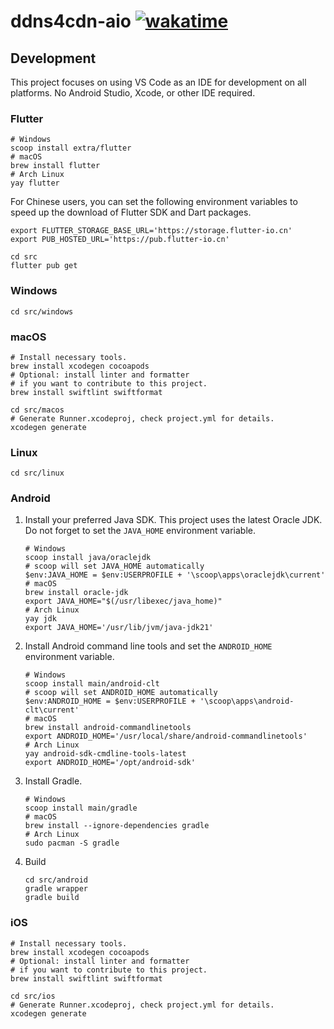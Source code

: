 # ddns4cdn-aio [![wakatime](https://wakatime.com/badge/github/jat001/ddns4cdn-aio.svg)](https://wakatime.com/@Jat/projects/wizbxbpacr)

## Development

This project focuses on using VS Code as an IDE for development on all platforms. No Android Studio, Xcode, or other IDE required.

### Flutter

```shell
# Windows
scoop install extra/flutter
# macOS
brew install flutter
# Arch Linux
yay flutter
```

For Chinese users, you can set the following environment variables to speed up the download of Flutter SDK and Dart packages.

```shell
export FLUTTER_STORAGE_BASE_URL='https://storage.flutter-io.cn'
export PUB_HOSTED_URL='https://pub.flutter-io.cn'
```

```shell
cd src
flutter pub get
```

### Windows

```shell
cd src/windows
```

### macOS

```shell
# Install necessary tools.
brew install xcodegen cocoapods
# Optional: install linter and formatter
# if you want to contribute to this project.
brew install swiftlint swiftformat
```

```shell
cd src/macos
# Generate Runner.xcodeproj, check project.yml for details.
xcodegen generate
```

### Linux

```shell
cd src/linux
```

### Android

1. Install your preferred Java SDK. This project uses the latest Oracle JDK. Do not forget to set the `JAVA_HOME` environment variable.

   ```shell
   # Windows
   scoop install java/oraclejdk
   # scoop will set JAVA_HOME automatically
   $env:JAVA_HOME = $env:USERPROFILE + '\scoop\apps\oraclejdk\current'
   # macOS
   brew install oracle-jdk
   export JAVA_HOME="$(/usr/libexec/java_home)"
   # Arch Linux
   yay jdk
   export JAVA_HOME='/usr/lib/jvm/java-jdk21'
   ```

2. Install Android command line tools and set the `ANDROID_HOME` environment variable.

   ```shell
   # Windows
   scoop install main/android-clt
   # scoop will set ANDROID_HOME automatically
   $env:ANDROID_HOME = $env:USERPROFILE + '\scoop\apps\android-clt\current'
   # macOS
   brew install android-commandlinetools
   export ANDROID_HOME='/usr/local/share/android-commandlinetools'
   # Arch Linux
   yay android-sdk-cmdline-tools-latest
   export ANDROID_HOME='/opt/android-sdk'
   ```

3. Install Gradle.

   ```shell
   # Windows
   scoop install main/gradle
   # macOS
   brew install --ignore-dependencies gradle
   # Arch Linux
   sudo pacman -S gradle
   ```

4. Build

   ```shell
   cd src/android
   gradle wrapper
   gradle build
   ```

### iOS

```shell
# Install necessary tools.
brew install xcodegen cocoapods
# Optional: install linter and formatter
# if you want to contribute to this project.
brew install swiftlint swiftformat
```

```shell
cd src/ios
# Generate Runner.xcodeproj, check project.yml for details.
xcodegen generate
```
